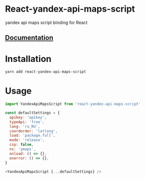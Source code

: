 # React-yandex-api-maps-script

yandex api maps script binding for React

## [Documentation](https://tech.yandex.ru/maps/doc/jsapi/2.1/dg/concepts/load-docpage/#load__param)

# Installation

`yarn add react-yandex-api-maps-script`

# Usage

```javascript
import YandexApiMapsScript from 'react-yandex-api-maps-script'

const defaultSettings = {
  apikey: 'apikey',
  typeApi: 'free',
  lang: 'ru_RU',
  coordorder: 'latlong',
  load: 'package.full',
  mode: 'release',
  csp: false,
  ns: 'ymaps',
  onload: () => {},
  onerror: () => {},
}

<YandexApiMapsScript {...defaultSettings} />
```